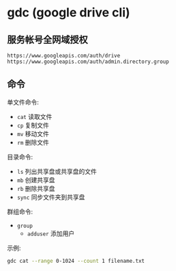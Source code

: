 # gdc (google drive cli)

## 服务帐号全网域授权
`https://www.googleapis.com/auth/drive`
`https://www.googleapis.com/auth/admin.directory.group`

## 命令

单文件命令:
* `cat` 读取文件
* `cp` 复制文件
* `mv` 移动文件
* `rm` 删除文件

目录命令:
* `ls` 列出共享盘或共享盘的文件 
* `mb` 创建共享盘
* `rb` 删除共享盘 
* `sync` 同步文件夹到共享盘

群组命令:
* `group`
  * `adduser` 添加用户
  

示例:

```bash
gdc cat --range 0-1024 --count 1 filename.txt
```




